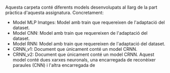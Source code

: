 Aquesta carpeta conté diferents models desenvolupats al llarg de la part pràctica d'aquesta assignatura. Concretament:
- Model MLP Imatges: Model amb train que requereixen de l'adaptació del dataset.
- Model CNN: Model amb train que requereixen de l'adaptació del dataset.
- Model RNN: Model amb train que requereixen de l'adaptació del dataset.
- CRNN_v1: Document que únicament conté un model CRNN.
- CRNN_v2: Document que únicament conté un model CRNN. Aquest model conté dues xarxes neuronals, una encarregada de reconèixer paraules (CNN) i l'altra encarregada de 
